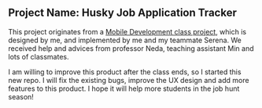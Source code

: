 ## Project Name: Husky Job Application Tracker

This project originates from a [Mobile Development class project](https://github.com/cathyfu1215/huskyJobHuntTracker), which is designed by me, and implemented by me and my teammate Serena. We received help and advices from professor Neda, teaching assistant Min and lots of classmates.

I am willing to improve this product after the class ends, so I started this new repo.
I will fix the existing bugs, improve the UX design and add more features to this product.
I hope it will help more students in the job hunt season!